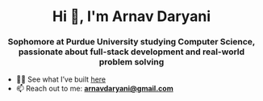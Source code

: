 <h1 align="center">Hi 👋, I'm Arnav Daryani</h1>
<h3 align="center">Sophomore at Purdue University studying Computer Science, passionate about full-stack development and real-world problem solving</h3>

- 👨‍💻 See what I’ve built [here](https://arnavdaryani.github.io/Personal-Website/)
- 📫 Reach out to me: **arnavdaryani@gmail.com**

